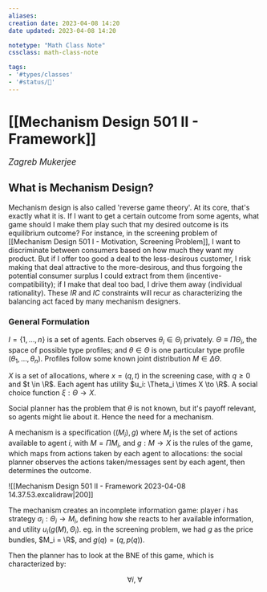 ```yaml
---
aliases:
creation date: 2023-04-08 14:20
date updated: 2023-04-08 14:20

notetype: "Math Class Note"
cssclass: math-class-note

tags: 
- '#types/classes'
- '#status/🚧'
---
```


# [[Mechanism Design 501 II - Framework]]
<span style = "font-size:120%"><i >Zagreb Mukerjee </i></span>

## What is Mechanism Design?

Mechanism design is also called 'reverse game theory'. At its core, that's exactly what it is. If I want to get a certain outcome from some agents, what game should I make them play such that my desired outcome is its equilibrium outcome? For instance, in the screening problem of [[Mechanism Design 501 I - Motivation, Screening Problem]], I want to discriminate between consumers based on how much they want my product. But if I offer too good a deal to the less-desirous customer, I risk making that deal attractive to the more-desirous, and thus forgoing the potential consumer surplus I could extract from them (incentive-compatibility); if I make that deal too bad, I drive them away (individual rationality). These $IR$ and $IC$  constraints will recur as characterizing the balancing act faced by many mechanism designers. 

### General Formulation 

$I = \{1, \ldots, n\}$ is a set of agents. Each observes $\theta_i \in \Theta_i$ privately. $\Theta \equiv \Pi \Theta_i$, the space of possible type profiles; and $\theta \in \Theta$ is one particular type profile $(\theta_1, \ldots, \theta_n)$. Profiles follow some known joint distribution $M \in \Delta \Theta$. 

$X$ is a set of allocations, where $x = (q,t)$ in the screening case, with $q \geq 0$ and $t \in \R$. Each agent has utility $u_i: \Theta_i \times X \to \R$. A social choice function $\xi: \Theta \to X$. 

Social planner has the problem that $\theta$ is not known, but it's payoff relevant, so agents might lie about it. Hence the need for a mechanism. 

A mechanism is a specification $((M_i), g)$ where $M_i$ is the set of actions available to agent $i$, with $M = \Pi M_i$, and  $g: M \to X$ is the rules of the game, which maps from actions taken by each agent to allocations: the social planner observes the actions taken/messages sent by each agent, then determines the outcome. 

![[Mechanism Design 501 II - Framework 2023-04-08 14.37.53.excalidraw|200]]

The mechanism creates an incomplete information game: player $i$ has strategy $\sigma_i: \Theta_i \to M_i$, defining how she reacts to her available information, and utility $u_i(g(M), \Theta_i)$. eg. in the screening problem, we had $g$ as the price bundles, $M_i = \R$, and $g(q) = (q, p(q))$. 

Then the planner has to look at the BNE of this game, which is characterized by: 

$$ \forall i,\; \forall $$